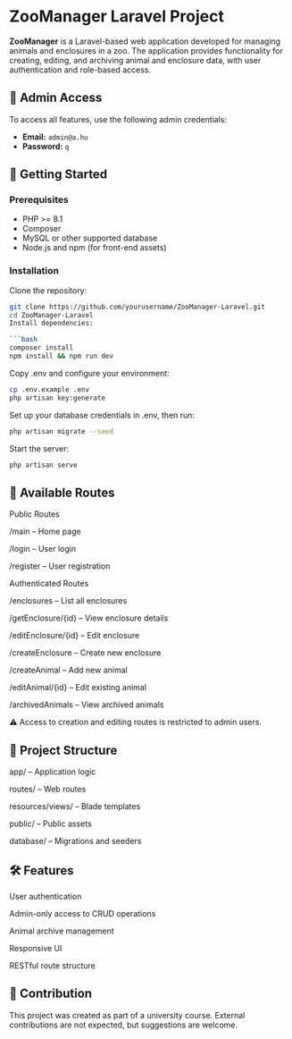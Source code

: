 # ZooManager Laravel Project

**ZooManager** is a Laravel-based web application developed for managing animals and enclosures in a zoo. The application provides functionality for creating, editing, and archiving animal and enclosure data, with user authentication and role-based access.

## 🔐 Admin Access

To access all features, use the following admin credentials:

- **Email:** `admin@a.hu`  
- **Password:** `q`

## 🚀 Getting Started

### Prerequisites

- PHP >= 8.1
- Composer
- MySQL or other supported database
- Node.js and npm (for front-end assets)

### Installation

Clone the repository:
   ```bash
   git clone https://github.com/yourusername/ZooManager-Laravel.git
   cd ZooManager-Laravel
Install dependencies:

```bash
composer install
npm install && npm run dev
```
Copy .env and configure your environment:

```bash
cp .env.example .env
php artisan key:generate
```
Set up your database credentials in .env, then run:

```bash
php artisan migrate --seed
```
Start the server:

```bash
php artisan serve
```
## 📌 Available Routes

Public Routes

/main – Home page

/login – User login

/register – User registration

Authenticated Routes

/enclosures – List all enclosures

/getEnclosure/{id} – View enclosure details

/editEnclosure/{id} – Edit enclosure

/createEnclosure – Create new enclosure

/createAnimal – Add new animal

/editAnimal/{id} – Edit existing animal

/archivedAnimals – View archived animals

⚠️ Access to creation and editing routes is restricted to admin users.

## 📁 Project Structure
app/ – Application logic

routes/ – Web routes

resources/views/ – Blade templates

public/ – Public assets

database/ – Migrations and seeders

## 🛠 Features
User authentication

Admin-only access to CRUD operations

Animal archive management

Responsive UI

RESTful route structure

## 🤝 Contribution
This project was created as part of a university course. External contributions are not expected, but suggestions are welcome.
